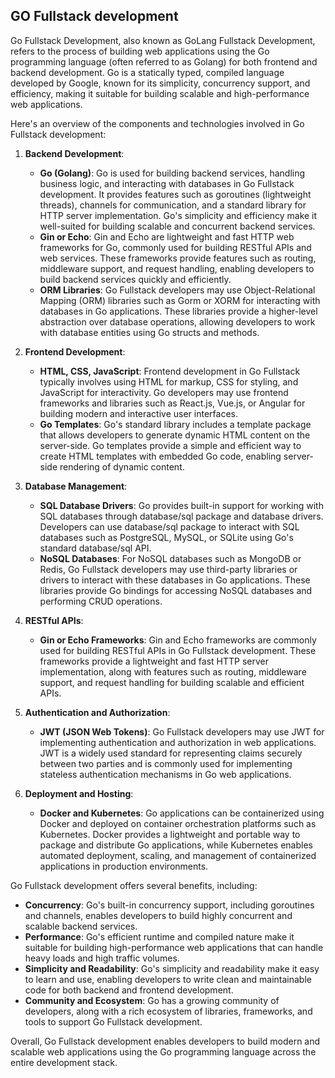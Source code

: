 ## GO Fullstack development
Go Fullstack Development, also known as GoLang Fullstack Development, refers to the process of building web applications using the Go programming language (often referred to as Golang) for both frontend and backend development. Go is a statically typed, compiled language developed by Google, known for its simplicity, concurrency support, and efficiency, making it suitable for building scalable and high-performance web applications.

Here's an overview of the components and technologies involved in Go Fullstack development:

1. **Backend Development**:
   - **Go (Golang)**: Go is used for building backend services, handling business logic, and interacting with databases in Go Fullstack development. It provides features such as goroutines (lightweight threads), channels for communication, and a standard library for HTTP server implementation. Go's simplicity and efficiency make it well-suited for building scalable and concurrent backend services.
   - **Gin or Echo**: Gin and Echo are lightweight and fast HTTP web frameworks for Go, commonly used for building RESTful APIs and web services. These frameworks provide features such as routing, middleware support, and request handling, enabling developers to build backend services quickly and efficiently.
   - **ORM Libraries**: Go Fullstack developers may use Object-Relational Mapping (ORM) libraries such as Gorm or XORM for interacting with databases in Go applications. These libraries provide a higher-level abstraction over database operations, allowing developers to work with database entities using Go structs and methods.

2. **Frontend Development**:
   - **HTML, CSS, JavaScript**: Frontend development in Go Fullstack typically involves using HTML for markup, CSS for styling, and JavaScript for interactivity. Go developers may use frontend frameworks and libraries such as React.js, Vue.js, or Angular for building modern and interactive user interfaces.
   - **Go Templates**: Go's standard library includes a template package that allows developers to generate dynamic HTML content on the server-side. Go templates provide a simple and efficient way to create HTML templates with embedded Go code, enabling server-side rendering of dynamic content.

3. **Database Management**:
   - **SQL Database Drivers**: Go provides built-in support for working with SQL databases through database/sql package and database drivers. Developers can use database/sql package to interact with SQL databases such as PostgreSQL, MySQL, or SQLite using Go's standard database/sql API.
   - **NoSQL Databases**: For NoSQL databases such as MongoDB or Redis, Go Fullstack developers may use third-party libraries or drivers to interact with these databases in Go applications. These libraries provide Go bindings for accessing NoSQL databases and performing CRUD operations.

4. **RESTful APIs**:
   - **Gin or Echo Frameworks**: Gin and Echo frameworks are commonly used for building RESTful APIs in Go Fullstack development. These frameworks provide a lightweight and fast HTTP server implementation, along with features such as routing, middleware support, and request handling for building scalable and efficient APIs.

5. **Authentication and Authorization**:
   - **JWT (JSON Web Tokens)**: Go Fullstack developers may use JWT for implementing authentication and authorization in web applications. JWT is a widely used standard for representing claims securely between two parties and is commonly used for implementing stateless authentication mechanisms in Go web applications.

6. **Deployment and Hosting**:
   - **Docker and Kubernetes**: Go applications can be containerized using Docker and deployed on container orchestration platforms such as Kubernetes. Docker provides a lightweight and portable way to package and distribute Go applications, while Kubernetes enables automated deployment, scaling, and management of containerized applications in production environments.

Go Fullstack development offers several benefits, including:

- **Concurrency**: Go's built-in concurrency support, including goroutines and channels, enables developers to build highly concurrent and scalable backend services.
- **Performance**: Go's efficient runtime and compiled nature make it suitable for building high-performance web applications that can handle heavy loads and high traffic volumes.
- **Simplicity and Readability**: Go's simplicity and readability make it easy to learn and use, enabling developers to write clean and maintainable code for both backend and frontend development.
- **Community and Ecosystem**: Go has a growing community of developers, along with a rich ecosystem of libraries, frameworks, and tools to support Go Fullstack development.

Overall, Go Fullstack development enables developers to build modern and scalable web applications using the Go programming language across the entire development stack.
